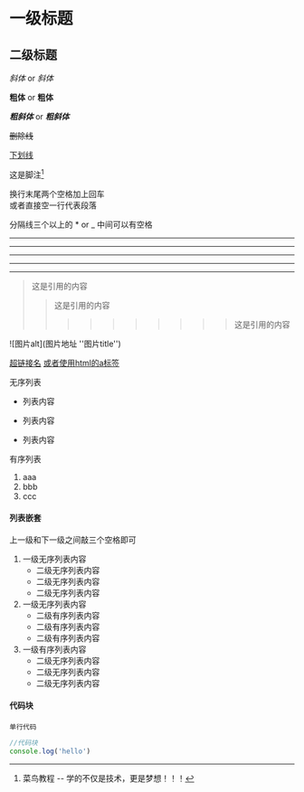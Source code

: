 # 一级标题

## 二级标题

*斜体*  or *斜体*

**粗体** or __粗体__

***粗斜体***  or ___粗斜体___

~~删除线~~

<u>下划线</u>

这是脚注[^RUNOOB]
[^RUNOOB]: 菜鸟教程 -- 学的不仅是技术，更是梦想！！！

换行末尾两个空格加上回车  
或者直接空一行代表段落

分隔线三个以上的 * or _ 中间可以有空格
***
* * *
*****
---
-----

>这是引用的内容
>>这是引用的内容
>>>>>>>>>>这是引用的内容

![图片alt](图片地址 ''图片title'')

[超链接名](超链接地址 "超链接title")
<a href="https://www.baidu.com" target="_blank">或者使用html的a标签</a>

无序列表
- 列表内容
+ 列表内容
* 列表内容

有序列表
1. aaa
2. bbb
3. ccc

#### 列表嵌套
上一级和下一级之间敲三个空格即可


1. 一级无序列表内容
   + 二级无序列表内容
   + 二级无序列表内容
   + 二级无序列表内容
2. 一级无序列表内容
   - 二级有序列表内容
   - 二级有序列表内容
   - 二级有序列表内容
3. 一级有序列表内容
   * 二级无序列表内容
   * 二级无序列表内容
   * 二级无序列表内容

#### 代码块

`单行代码`
``` javascript
//代码块
console.log('hello')
```
